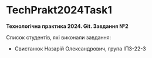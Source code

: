 # TechPrakt2024Task1
**Технологічна практика 2024. Git. Завдання №2**

Список студентів, які виконали завдання:
* Свистанюк Назарій Олександрович, група ІПЗ-22-3
